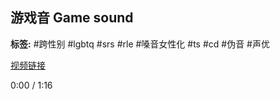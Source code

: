 ## 游戏音 Game sound

**标签:** #跨性别 #lgbtq #srs #rle #嗓音女性化 #ts #cd #伪音 #声优

[视频链接](https://www.youtube.com/watch?v=)

0:00 / 1:16
